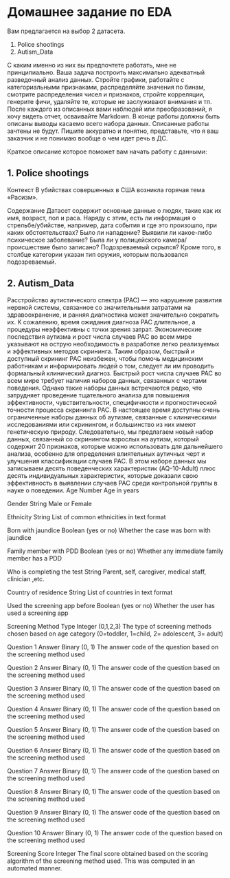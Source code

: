 # Домашнее задание по EDA

Вам предлагается на выбор 2 датасета.
1. Police shootings
2. Autism_Data

С каким именно из них вы предпочтете работать, мне не принципиально. 
Ваша задача построить максимально адекватный разведочный анализ данных. 
Стройте графики, работайте с категориальными признаками, распределяйте значения по бинам, смотрите распределения чисел и признаков, стройте корреляции, генерите фичи, удаляйте те, которые не заслуживают внимания и тп.
После каждого из описанных вами наблюдей или преобразований, я хочу видеть отчет, осваивайте Markdown. В конце работы должны быть описаны выводы касаемо всего набора данных.
Списанные работы зачтены не будут.
Пишите аккуратно и понятно, представьте, что я ваш заказчик и не понимаю вообще о чем идет речь в ДС.

Краткое описание которое поможет вам начать работу с данными:


## 1. Police shootings
Контекст
В убийствах совершенных в США возникла горячая тема «Расизм».

Содержание
Датасет содержит основные данные о людях, такие как их имя, возраст, пол и раса. Наряду с этим, есть ли информация о стрельбе/убийстве, например, дата события и где это произошло, при каких обстоятельствах? Было ли нападение? Выявили ли какое-либо психическое заболевание? Была ли у полицейского камера/происшествие было записано? Подозреваемый скрылся? Кроме того, в столбце категории указан тип оружия, которым пользовался подозреваемый.


## 2. Autism_Data
Расстройство аутистического спектра (РАС) — это нарушение развития нервной системы, связанное со значительными затратами на здравоохранение, и ранняя диагностика может значительно сократить их. К сожалению, время ожидания диагноза РАС длительное, а процедуры неэффективны с точки зрения затрат. Экономические последствия аутизма и рост числа случаев РАС во всем мире указывают на острую необходимость в разработке легко реализуемых и эффективных методов скрининга. Таким образом, быстрый и доступный скрининг РАС неизбежен, чтобы помочь медицинским работникам и информировать людей о том, следует ли им проводить формальный клинический диагноз. Быстрый рост числа случаев РАС во всем мире требует наличия наборов данных, связанных с чертами поведения. Однако такие наборы данных встречаются редко, что затрудняет проведение тщательного анализа для повышения эффективности, чувствительности, специфичности и прогностической точности процесса скрининга РАС. В настоящее время доступны очень ограниченные наборы данных об аутизме, связанные с клиническими исследованиями или скринингом, и большинство из них имеют генетическую природу. Следовательно, мы предлагаем новый набор данных, связанный со скринингом взрослых на аутизм, который содержит 20 признаков, которые можно использовать для дальнейшего анализа, особенно для определения влиятельных аутичных черт и улучшения классификации случаев РАС. В этом наборе данных мы записываем десять поведенческих характеристик (AQ-10-Adult) плюс десять индивидуальных характеристик, которые доказали свою эффективность в выявлении случаев РАС среди контрольной группы в науке о поведении.
Age Number Age in years

Gender String Male or Female

Ethnicity String List of common ethnicities in text format

Born with jaundice Boolean (yes or no) Whether the case was born with jaundice

Family member with PDD Boolean (yes or no) Whether any immediate family member has a PDD

Who is completing the test String Parent, self, caregiver, medical staff, clinician ,etc.

Country of residence String List of countries in text format

Used the screening app before Boolean (yes or no) Whether the user has used a screening app

Screening Method Type Integer (0,1,2,3) The type of screening methods chosen based on age category (0=toddler, 1=child, 2= adolescent, 3= adult)

Question 1 Answer Binary (0, 1) The answer code of the question based on the screening method used

Question 2 Answer Binary (0, 1) The answer code of the question based on the screening method used

Question 3 Answer Binary (0, 1) The answer code of the question based on the screening method used

Question 4 Answer Binary (0, 1) The answer code of the question based on the screening method used

Question 5 Answer Binary (0, 1) The answer code of the question based on the screening method used

Question 6 Answer Binary (0, 1) The answer code of the question based on the screening method used

Question 7 Answer Binary (0, 1) The answer code of the question based on the screening method used

Question 8 Answer Binary (0, 1) The answer code of the question based on the screening method used

Question 9 Answer Binary (0, 1) The answer code of the question based on the screening method used

Question 10 Answer Binary (0, 1) The answer code of the question based on the screening method used

Screening Score Integer The final score obtained based on the scoring algorithm of the screening method used. This was computed in an automated manner.
